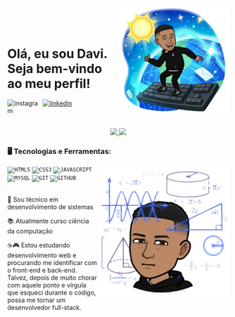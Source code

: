 <img align="right" width="250px" style="margin-top:-20px" src="./assets/imagem2.png">

</br>
</br>

<div dsplay="inline-block">

<div dsplay="inline-block">
 
 <h1 align="left">Olá, eu sou Davi. Seja bem-vindo ao meu perfil!</h1>
 <a href="https://www.instagram.com/davi.viniciusbr/">
    <img align="left" width="80px" src="https://i.ibb.co/qkGSp1D/instagram.png" alt="instagram" style="vertical-align:top;">
  </a> 

  <a href="https://www.linkedin.com/in/davi-santos-a17321267/">
    <img width="80px" src="https://i.ibb.co/RyZx12b/linkedin.png" alt="linkedin" style="vertical-align:top;">
  </a>
</div>

</br>
</br>

<p align="center">
<a href="https://github.com/dviniciusbr">
<img height='260em' src='https://github-readme-stats-dviniciusbr.vercel.app/api?username=dviniciusbr&count_private=true&show_icons=true&bg_color=000000&icon_color=FFFFFF&locale=pt-br&title_color=FF0000&text_color=FFFFFF&border_color=FF0000&border_radius=15'></img>
<img height='260em' src='https://github-readme-stats-dviniciusbr.vercel.app/api/top-langs/?username=dviniciusbr&count_private=true&show_icons=true&bg_color=000000&icon_color=FFFFFF&locale=pt-br&title_color=FF0000&text_color=FFFFFF&border_color=FF0000&border_radius=15'></img>
</a>
</p>

### 🖥️ Tecnologias e Ferramentas: 
<img width="300px" align="right" src="./assets/imagem1.png">
<code><img width="40px" src="https://cdn.jsdelivr.net/gh/devicons/devicon/icons/html5/html5-original-wordmark.svg" title = "HTML5"/></code>
<code><img width="40px" src="https://cdn.jsdelivr.net/gh/devicons/devicon/icons/css3/css3-original-wordmark.svg" title = "CSS3"/></code>
<code><img width="40px" src="https://cdn.jsdelivr.net/gh/devicons/devicon/icons/javascript/javascript-original.svg" title = "JAVASCRIPT"/></code>
<code><img width="40px" src="https://cdn.jsdelivr.net/gh/devicons/devicon/icons/mysql/mysql-original.svg" title = "MYSQL"/></code>
<code><img width="40px" src="https://cdn.jsdelivr.net/gh/devicons/devicon/icons/git/git-original.svg" title = "GIT"/></code>
<code><img width="40px" src="https://cdn.jsdelivr.net/gh/devicons/devicon/icons/github/github-original.svg" title = "GITHUB"/></code>

</br>
</br>

<div display="inline-block">
 <p align="left">🤿 Sou técnico em desenvolvimento de sistemas </p>
 <p align="left">📚 Atualmente curso ciência da computação</p>
 <p align="left">☕🎮 Estou estudando desenvolvimento web e procurando me identificar com o front-end e back-end. Talvez, depois de muito chorar com aquele ponto e vírgula que esqueci durante o código, possa me tornar um desenvolvedor full-stack.</p>
</div>
  
##
